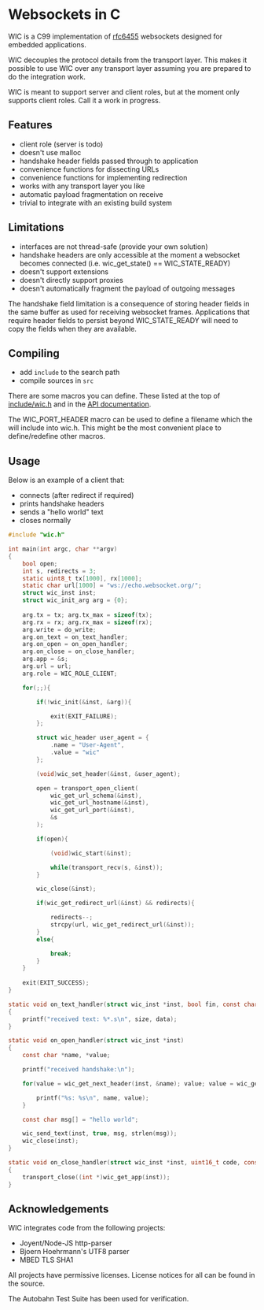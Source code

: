 Websockets in C
===============

WIC is a C99 implementation of [rfc6455](https://tools.ietf.org/html/rfc6455)
websockets designed for embedded applications.

WIC decouples the protocol details from the transport layer. This makes
it possible to use WIC over any transport layer assuming you are prepared
to do the integration work. 

WIC is meant to support server and client roles, but at the moment
only supports client roles. Call it a work in progress.

## Features

- client role (server is todo)
- doesn't use malloc
- handshake header fields passed through to application
- convenience functions for dissecting URLs
- convenience functions for implementing redirection
- works with any transport layer you like
- automatic payload fragmentation on receive
- trivial to integrate with an existing build system

## Limitations

- interfaces are not thread-safe (provide your own solution)
- handshake headers are only accessible at the moment a websocket
  becomes connected (i.e. wic_get_state() == WIC_STATE_READY)
- doesn't support extensions
- doesn't directly support proxies
- doesn't automatically fragment the payload of outgoing messages

The handshake field limitation is a consequence of storing header
fields in the same buffer as used for receiving websocket frames. Applications
that require header fields to persist beyond WIC_STATE_READY will need
to copy the fields when they are available.

## Compiling

- add `include` to the search path
- compile sources in `src`

There are some macros you can define. These listed at the top of [include/wic.h](include/wic.h) and
in the [API documentation](https://cjhdev.github.io/wic_api/).

The WIC_PORT_HEADER macro can be used to define a filename which the
will include into wic.h. This might be the most
convenient place to define/redefine other macros.

## Usage

Below is an example of a client that:

- connects (after redirect if required)
- prints handshake headers
- sends a "hello world" text
- closes normally

~~~ c
#include "wic.h"

int main(int argc, char **argv)
{
    bool open;
    int s, redirects = 3;
    static uint8_t tx[1000], rx[1000];
    static char url[1000] = "ws://echo.websocket.org/";
    struct wic_inst inst;
    struct wic_init_arg arg = {0};
    
    arg.tx = tx; arg.tx_max = sizeof(tx);    
    arg.rx = rx; arg.rx_max = sizeof(rx);    
    arg.write = do_write;
    arg.on_text = on_text_handler;        
    arg.on_open = on_open_handler;        
    arg.on_close = on_close_handler;        
    arg.app = &s;
    arg.url = url;
    arg.role = WIC_ROLE_CLIENT;

    for(;;){

        if(!wic_init(&inst, &arg)){

            exit(EXIT_FAILURE);
        };

        struct wic_header user_agent = {
            .name = "User-Agent",
            .value = "wic"
        };

        (void)wic_set_header(&inst, &user_agent);

        open = transport_open_client(
            wic_get_url_schema(&inst),
            wic_get_url_hostname(&inst),
            wic_get_url_port(&inst),
            &s
        );

        if(open){

            (void)wic_start(&inst);

            while(transport_recv(s, &inst));
        }

        wic_close(&inst);

        if(wic_get_redirect_url(&inst) && redirects){

            redirects--;
            strcpy(url, wic_get_redirect_url(&inst));
        }
        else{

            break;
        }
    }
    
    exit(EXIT_SUCCESS);
}

static void on_text_handler(struct wic_inst *inst, bool fin, const char *data, uint16_t size)
{
    printf("received text: %*.s\n", size, data);
}

static void on_open_handler(struct wic_inst *inst)
{
    const char *name, *value;

    printf("received handshake:\n");

    for(value = wic_get_next_header(inst, &name); value; value = wic_get_next_header(inst, &name)){

        printf("%s: %s\n", name, value);
    }

    const char msg[] = "hello world";

    wic_send_text(inst, true, msg, strlen(msg));
    wic_close(inst);
} 

static void on_close_handler(struct wic_inst *inst, uint16_t code, const char *reason, uint16_t size)
{
    transport_close((int *)wic_get_app(inst));
}
~~~

## Acknowledgements

WIC integrates code from the following projects:

- Joyent/Node-JS http-parser
- Bjoern Hoehrmann's UTF8 parser
- MBED TLS SHA1

All projects have permissive licenses. License notices for all can
be found in the source.

The Autobahn Test Suite has been used for verification.





